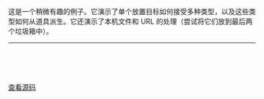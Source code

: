 这是一个稍微有趣的例子。它演示了单个放置目标如何接受多种类型，以及这些类型如何从道具派生。它还演示了本机文件和 URL 的处理（尝试将它们放到最后两个垃圾箱中）。

----
<br>
<br>
<br>

<script setup>
import MultipleTargets from '../../.vitepress/examples/01-dustbin/multiple-targets'
</script>

<MultipleTargets></MultipleTargets>

[查看源码](https://github.com/hcg1023/vue3-dnd/tree/main/packages/docs/src/.vitepress/examples/01-dustbin/multiple-targets)
